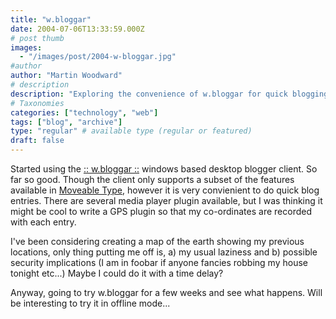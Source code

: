 ```yaml
---
title: "w.bloggar"
date: 2004-07-06T13:33:59.000Z
# post thumb
images:
  - "/images/post/2004-w-bloggar.jpg"
#author
author: "Martin Woodward"
# description
description: "Exploring the convenience of w.bloggar for quick blogging, while pondering GPS tracking and security implications for location updates."
# Taxonomies
categories: ["technology", "web"]
tags: ["blog", "archive"]
type: "regular" # available type (regular or featured)
draft: false
---
```


Started using the [:: w.bloggar ::](http://wbloggar.com/) windows based desktop blogger client. So far so good. Though the client only supports a subset of the features available in [Moveable Type](http://www.movabletype.org/), however it is very convienient to do quick blog entries. There are several media player plugin available, but I was thinking it might be cool to write a GPS plugin so that my co-ordinates are recorded with each entry.

I've been considering creating a map of the earth showing my previous locations, only thing putting me off is, a) my usual laziness and b) possible security implications (I am in foobar if anyone fancies robbing my house tonight etc...) Maybe I could do it with a time delay?

Anyway, going to try w.bloggar for a few weeks and see what happens. Will be interesting to try it in offline mode...
